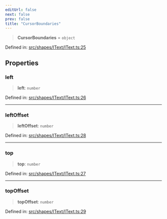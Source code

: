 ```yaml
---
editUrl: false
next: false
prev: false
title: "CursorBoundaries"
---
```


> **CursorBoundaries** = `object`

Defined in: [src/shapes/IText/IText.ts:25](https://github.com/fabricjs/fabric.js/blob/977f797255d8c56b5b68360b0d45bed33697d2e8/src/shapes/IText/IText.ts#L25)

## Properties

### left

> **left**: `number`

Defined in: [src/shapes/IText/IText.ts:26](https://github.com/fabricjs/fabric.js/blob/977f797255d8c56b5b68360b0d45bed33697d2e8/src/shapes/IText/IText.ts#L26)

***

### leftOffset

> **leftOffset**: `number`

Defined in: [src/shapes/IText/IText.ts:28](https://github.com/fabricjs/fabric.js/blob/977f797255d8c56b5b68360b0d45bed33697d2e8/src/shapes/IText/IText.ts#L28)

***

### top

> **top**: `number`

Defined in: [src/shapes/IText/IText.ts:27](https://github.com/fabricjs/fabric.js/blob/977f797255d8c56b5b68360b0d45bed33697d2e8/src/shapes/IText/IText.ts#L27)

***

### topOffset

> **topOffset**: `number`

Defined in: [src/shapes/IText/IText.ts:29](https://github.com/fabricjs/fabric.js/blob/977f797255d8c56b5b68360b0d45bed33697d2e8/src/shapes/IText/IText.ts#L29)
